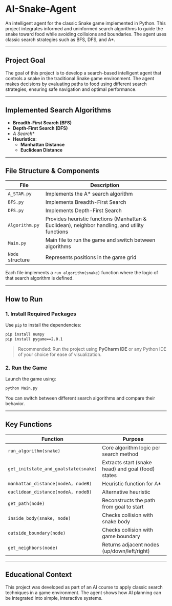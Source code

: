 # AI-Snake-Agent

An intelligent agent for the classic Snake game implemented in Python. This project integrates informed and uninformed search algorithms to guide the snake toward food while avoiding collisions and boundaries. The agent uses classic search strategies such as BFS, DFS, and A*.

---

## Project Goal

The goal of this project is to develop a search-based intelligent agent that controls a snake in the traditional Snake game environment. The agent makes decisions by evaluating paths to food using different search strategies, ensuring safe navigation and optimal performance.

---

## Implemented Search Algorithms

- **Breadth-First Search (BFS)** 
- **Depth-First Search (DFS)** 
- **A* Search** 
- **Heuristics**:
  - **Manhattan Distance**
  - **Euclidean Distance**

---

## File Structure & Components

| File | Description |
|------|-------------|
| `A_STAR.py` | Implements the A* search algorithm |
| `BFS.py` | Implements Breadth-First Search |
| `DFS.py` | Implements Depth-First Search |
| `Algorithm.py` | Provides heuristic functions (Manhattan & Euclidean), neighbor handling, and utility functions |
| `Main.py` | Main file to run the game and switch between algorithms |
| `Node` structure | Represents positions in the game grid |

Each file implements a `run_algorithm(snake)` function where the logic of that search algorithm is defined.

---

## How to Run

### 1. Install Required Packages

Use `pip` to install the dependencies:

```bash
pip install numpy
pip install pygame==2.0.1
````

> Recommended: Run the project using **PyCharm IDE** or any Python IDE of your choice for ease of visualization.

### 2. Run the Game

Launch the game using:

```bash
python Main.py
```

You can switch between different search algorithms and compare their behavior.

---

## Key Functions

| Function                             | Purpose                                            |
| ------------------------------------ | -------------------------------------------------- |
| `run_algorithm(snake)`               | Core algorithm logic per search method             |
| `get_initstate_and_goalstate(snake)` | Extracts start (snake head) and goal (food) states |
| `manhattan_distance(nodeA, nodeB)`   | Heuristic function for A\*                         |
| `euclidean_distance(nodeA, nodeB)`   | Alternative heuristic                              |
| `get_path(node)`                     | Reconstructs the path from goal to start           |
| `inside_body(snake, node)`           | Checks collision with snake body                   |
| `outside_boundary(node)`             | Checks collision with game boundary                |
| `get_neighbors(node)`                | Returns adjacent nodes (up/down/left/right)        |

---

## Educational Context

This project was developed as part of an AI course to apply classic search techniques in a game environment. The agent shows how AI planning can be integrated into simple, interactive systems.
